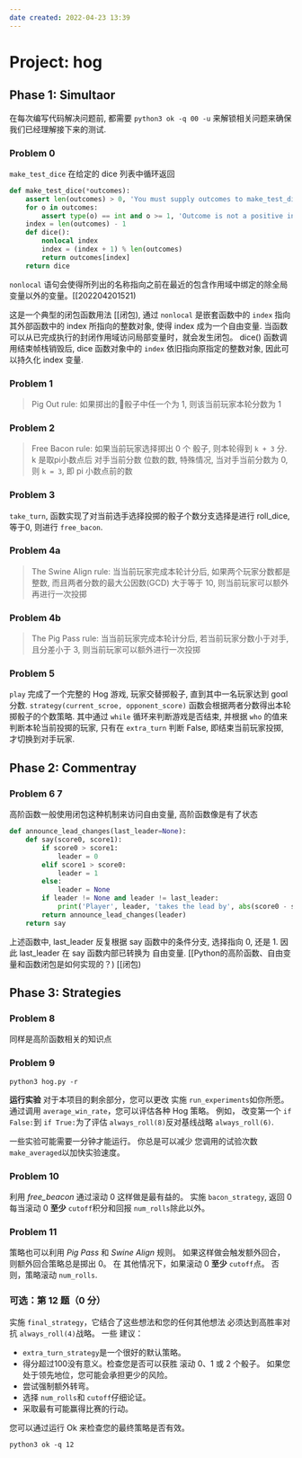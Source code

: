 ```yaml
---
date created: 2022-04-23 13:39
---
```


# Project: hog

## Phase 1: Simultaor

在每次编写代码解决问题前, 都需要 `python3 ok -q 00 -u` 来解锁相关问题来确保我们已经理解接下来的测试.

### Problem 0

`make_test_dice` 在给定的 dice 列表中循环返回

```python
def make_test_dice(*outcomes):
    assert len(outcomes) > 0, 'You must supply outcomes to make_test_dice'
    for o in outcomes:
        assert type(o) == int and o >= 1, 'Outcome is not a positive integer'
    index = len(outcomes) - 1
    def dice():
        nonlocal index
        index = (index + 1) % len(outcomes)
        return outcomes[index]
    return dice
```

`nonlocal` 语句会使得所列出的名称指向之前在最近的包含作用域中绑定的除全局变量以外的变量。[[202204201521)

这是一个典型的闭包函数用法 [[闭包), 通过 `nonlocal` 是嵌套函数中的 `index` 指向其外部函数中的 index 所指向的整数对象, 使得 index 成为一个自由变量. 当函数可以从已完成执行的封闭作用域访问局部变量时，就会发生闭包。 dice() 函数调用结束帧栈销毁后, dice 函数对象中的 `index` 依旧指向原指定的整数对象, 因此可以持久化 index 变量.

### Problem 1

> Pig Out rule: 如果掷出的🎲骰子中任一个为 1, 则该当前玩家本轮分数为 1

### Problem 2

> Free Bacon rule:  如果当前玩家选择掷出 0 个 骰子, 则本轮得到 `k + 3` 分.
> k 是取pi小数点后 对手当前分数 位数的数, 特殊情况, 当对手当前分数为 0, 则 `k = 3`, 即 pi 小数点前的数

### Problem 3

`take_turn`, 函数实现了对当前选手选择投掷的骰子个数分支选择是进行 roll_dice, 等于0, 则进行 `free_bacon`.

### Problem 4a

> The Swine Align rule: 当当前玩家完成本轮计分后, 如果两个玩家分数都是整数, 而且两者分数的最大公因数(GCD) 大于等于 10, 则当前玩家可以额外再进行一次投掷

### Problem 4b

> The Pig Pass rule: 当当前玩家完成本轮计分后, 若当前玩家分数小于对手, 且分差小于 3, 则当前玩家可以额外进行一次投掷

### Problem 5

`play` 完成了一个完整的 Hog 游戏, 玩家交替掷骰子, 直到其中一名玩家达到 goαl 分数. `strategy(current_scroe, opponent_score)` 函数会根据两者分数得出本轮掷骰子的个数策略. 其中通过 `while` 循环来判断游戏是否结束, 并根据 `who` 的值来判断本轮当前投掷的玩家, 只有在 `extra_turn` 判断 False, 即结束当前玩家投掷, 才切换到对手玩家.

## Phase 2: Commentray

### Problem 6 7

高阶函数一般使用闭包这种机制来访问自由变量, 高阶函数像是有了状态

```python
def announce_lead_changes(last_leader=None):
    def say(score0, score1):
        if score0 > score1:
            leader = 0
        elif score1 > score0:
            leader = 1
        else:
            leader = None
        if leader != None and leader != last_leader:
            print('Player', leader, 'takes the lead by', abs(score0 - score1))
        return announce_lead_changes(leader)
    return say
```

上述函数中, last_leader 反复根据 say 函数中的条件分支, 选择指向 0, 还是 1. 因此 last_leader 在 say 函数内部已转换为 自由变量. [[Python的高阶函数、自由变量和函数闭包是如何实现的？) [[闭包)

## Phase 3: Strategies

### Problem 8

同样是高阶函数相关的知识点

### Problem 9

```shell
python3 hog.py -r
```

**运行实验** 对于本项目的剩余部分，您可以更改 实施 `run_experiments`如你所愿。 通过调用 `average_win_rate`，您可以评估各种 Hog 策略。 例如， 改变第一个 `if False:`到 `if True:`为了评估 `always_roll(8)`反对基线战略 `always_roll(6)`.

一些实验可能需要一分钟才能运行。 你总是可以减少 您调用的试验次数 `make_averaged`以加快实验速度。

### Problem 10

利用 _free_beacon_ 通过滚动 0 这样做是最有益的。 实施 `bacon_strategy`, 返回 0 每当滚动 0 **至少** `cutoff`积分和回报 `num_rolls`除此以外。

### Problem 11

策略也可以利用 _Pig Pass_ 和 _Swine Align_ 规则。 如果这样做会触发额外回合，则额外回合策略总是掷出 0。 在 其他情况下，如果滚动 0 **至少** `cutoff`点。 否则，策略滚动 `num_rolls`.

### 可选：第 12 题（0 分）

实施 `final_strategy`，它结合了这些想法和您的任何其他想法 必须达到高胜率对抗 `always_roll(4)`战略。 一些 建议：

- `extra_turn_strategy`是一个很好的默认策略。
- 得分超过100没有意义。检查您是否可以获胜 滚动 0、1 或 2 个骰子。 如果您处于领先地位，您可能会承担更少的风险。
- 尝试强制额外转弯。
- 选择 `num_rolls`和 `cutoff`仔细论证。
- 采取最有可能赢得比赛的行动。

您可以通过运行 Ok 来检查您的最终策略是否有效。

```shell
python3 ok -q 12
```

